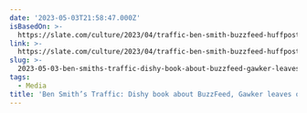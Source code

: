 ```yaml
---
date: '2023-05-03T21:58:47.000Z'
isBasedOn: >-
  https://slate.com/culture/2023/04/traffic-ben-smith-buzzfeed-huffpost-gawker-history.html
link: >-
  https://slate.com/culture/2023/04/traffic-ben-smith-buzzfeed-huffpost-gawker-history.html
slug: >-
  2023-05-03-ben-smiths-traffic-dishy-book-about-buzzfeed-gawker-leaves-out-half-the
tags:
  - Media
title: 'Ben Smith’s Traffic: Dishy book about BuzzFeed, Gawker leaves out half the '
---
```


